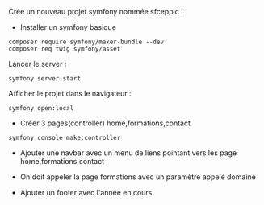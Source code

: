 Crée un nouveau projet symfony nommée sfceppic :

- Installer un symfony basique

```
composer require symfony/maker-bundle --dev
composer req twig symfony/asset
```

Lancer le server :

```
symfony server:start
```

Afficher le projet dans le navigateur :

```
symfony open:local
```

- Créer 3 pages(controller) home,formations,contact

```
symfony console make:controller
```

- Ajouter une navbar avec un menu de liens pointant vers les page home,formations,contact

- On doit appeler la page formations avec un paramètre appelé domaine

- Ajouter un footer avec l'année en cours